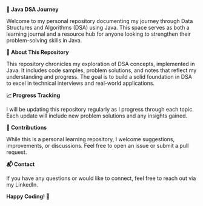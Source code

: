 **📘 Java DSA Journey**

Welcome to my personal repository documenting my journey through Data Structures and Algorithms (DSA) using Java. This space serves as both a learning journal and a resource hub for anyone looking to strengthen their problem-solving skills in Java.

**🚀 About This Repository**

This repository chronicles my exploration of DSA concepts, implemented in Java. It includes code samples, problem solutions, and notes that reflect my understanding and progress. The goal is to build a solid foundation in DSA to excel in technical interviews and real-world applications.

**📈 Progress Tracking**

I will be updating this repository regularly as I progress through each topic. Each update will include new problem solutions and any insights gained.

**🤝 Contributions**

While this is a personal learning repository, I welcome suggestions, improvements, or discussions. Feel free to open an issue or submit a pull request.

**📬 Contact**

If you have any questions or would like to connect, feel free to reach out via my LinkedIn.

**Happy Coding! 🚀**
